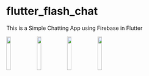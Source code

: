 # flutter_flash_chat
This is a Simple Chatting App using Firebase in Flutter

<img src="https://user-images.githubusercontent.com/26218210/132758722-4ca71336-9c75-4eac-a912-83a8534bc487.png" width="15%"></img> <img src="https://user-images.githubusercontent.com/26218210/132758736-7c8c2fff-587f-4c48-a659-5af6abd0b0f2.png" width="15%"></img> <img src="https://user-images.githubusercontent.com/26218210/132759094-fba5e3bb-3c7c-4365-8818-edbd1980d0db.png" width="15%"></img> <img src="https://user-images.githubusercontent.com/26218210/132759107-f53a629a-3979-4212-a0a2-6d130a8acb26.png" width="15%"></img>
